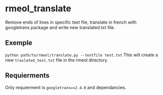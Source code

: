 # rmeol_translate
Remove ends of lines in specific text file, translate in french with googletrans package and write new translated.txt file. 


## Exemple
`python path/to/rmeol/translate.py --textfile test.txt`
This will create a new `traslated_test.txt` file in the rmeol directory.

## Requierments

Only requierment is `googletrans==2.4.0` and dependancies. 